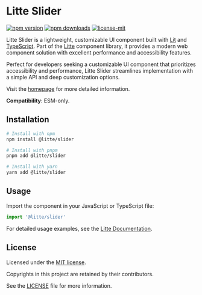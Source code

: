 # Litte Slider

[![npm version](https://img.shields.io/npm/v/@litte/slider)](https://www.npmjs.com/package/@litte/slider)
[![npm downloads](https://img.shields.io/npm/dm/@litte/slider)](https://www.npmjs.com/package/@litte/slider)
[![license-mit](https://img.shields.io/badge/License-MIT-greens.svg)][license-mit]

Litte Slider is a lightweight, customizable UI component built with [Lit][lit]
and [TypeScript][typescript]. Part of the [Litte][litte-homepage] component library,
it provides a modern web component solution with excellent performance and
accessibility features.

Perfect for developers seeking a customizable UI component that prioritizes accessibility and performance,
Litte Slider streamlines implementation with a simple API and deep customization options.

Visit the [homepage][litte-homepage] for more detailed information.

**Compatibility**: ESM-only.

## Installation

```sh
# Install with npm
npm install @litte/slider

# Install with pnpm
pnpm add @litte/slider

# Install with yarn
yarn add @litte/slider
```

## Usage

Import the component in your JavaScript or TypeScript file:

```ts
import '@litte/slider'
```

For detailed usage examples, see the [Litte Documentation](https://litte.dev/docs).

## License

Licensed under the [MIT license][license-mit].

Copyrights in this project are retained by their contributors.

See the [LICENSE][license-mit] file for more information.

[litte-homepage]: https://litte.dev
[license-mit]: https://github.com/riipandi/litte/blob/main/LICENSE
[typescript]: https://www.typescriptlang.org
[lit]: https://lit.dev
